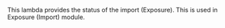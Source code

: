 This lambda provides the status of the import (Exposure). 
This is used in Exposure (Import) module.